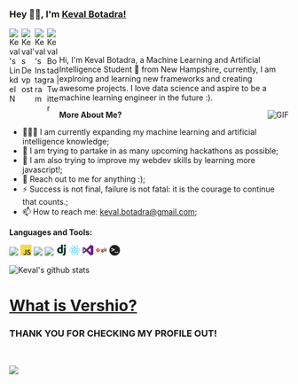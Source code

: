 ### Hey 👋🏽, I'm [Keval Botadra!]() 

<a href="https://www.linkedin.com/in/keval-botadra-0008a4210/">
  <img align="left" alt="Keval's LinkdeIN" width="22px" src="https://cdn.jsdelivr.net/npm/simple-icons@v3/icons/linkedin.svg" />
</a>
<a href="https://devpost.com/kevalbotadra">
  <img align="left" alt="Keval's Devpost" width="24px" src="https://cdn.iconscout.com/icon/free/png-512/dev-post-555431.png" />
</a>
<a href="https://www.instagram.com/kevalbotadra">
  <img align="left" alt="Keval's Instagram" width="22px" src="https://cdn.jsdelivr.net/npm/simple-icons@v3/icons/instagram.svg" />
</a>
<a href="https://twitter.com/kevalbotadra">
  <img align="left" alt="Keval Botadra | Twitter" width="22px" src="https://cdn.jsdelivr.net/npm/simple-icons@v3/icons/twitter.svg" />
</a>

<br />
<br />

Hi, I'm Keval Botadra, a Machine Learning and Artificial Intelligence Student 🚀 from New Hampshire, currently, I am explroing and learning new frameworks and creating awesome projects. I love data science and aspire to be a machine learning engineer in the future :).


  <img align="right" alt="GIF" src="https://media1.giphy.com/media/xT9IgzoKnwFNmISR8I/giphy.gif?cid=ecf05e47alh9mig1dew6p1m568ise6ldd6dwpsyai9u7ljo3&rid=giphy.gif&ct=g" />




**More About Me?**

- 👨🏽‍💻 I am currently expanding my machine learning and artificial intelligence knowledge;
- 🌱 I am trying to partake in as many upcoming hackathons as possible; 
- 👯 I am also trying to improve my webdev skills by learning more javascript!;
- 💬 Reach out to me for anything :);
- ⚡️ Success is not final, failure is not fatal: it is the courage to continue that counts.;
- 📫 How to reach me: keval.botadra@gmail.com;

**Languages and Tools:**  

<code><img height="20" src="https://raw.githubusercontent.com/jmnote/z-icons/master/svg/python.svg"></code>
<code><img height="20" src="https://raw.githubusercontent.com/github/explore/80688e429a7d4ef2fca1e82350fe8e3517d3494d/topics/javascript/javascript.png"></code>
<code><img height="20" src="https://raw.githubusercontent.com/jmnote/z-icons/master/svg/java.svg"></code>
<code><img height="20" src="https://raw.githubusercontent.com/valohai/ml-logos/5127528b5baadb77a6ea4b999a47b4e86bf0f98b/tensorflow-tf.svg"></code>
<code><img height="20" src="https://raw.githubusercontent.com/devicons/devicon/c7d326b6009e60442abc35fa45706d6f30ee4c8e/icons/django/django-plain.svg"></code>
<code><img height="20" src="https://raw.githubusercontent.com/devicons/devicon/c7d326b6009e60442abc35fa45706d6f30ee4c8e/icons/react/react-original.svg"></code>
<code><img height="20" src="https://raw.githubusercontent.com/devicons/devicon/c7d326b6009e60442abc35fa45706d6f30ee4c8e/icons/visualstudio/visualstudio-plain.svg"></code>
<code><img height="20" src="https://raw.githubusercontent.com/github/explore/80688e429a7d4ef2fca1e82350fe8e3517d3494d/topics/git/git.png"></code>
<code><img height="20" src="https://raw.githubusercontent.com/github/explore/80688e429a7d4ef2fca1e82350fe8e3517d3494d/topics/terminal/terminal.png"></code>



![Keval's github stats](https://github-readme-stats.vercel.app/api?username=kevalbotadra&show_icons=true&hide_border=true)


<!--START_SECTION:waka-->
<!--END_SECTION:waka-->

# [What is Vershio?](https://github.com/kevalbotadra/vershio)

### THANK YOU FOR CHECKING MY PROFILE OUT! 
<br />

![](https://komarev.com/ghpvc/?username=kevalbotadra&color=red)



